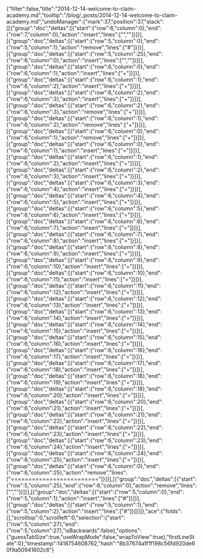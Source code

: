 {"filter":false,"title":"2014-12-14-welcome-to-claim-academy.md","tooltip":"/blog/_posts/2014-12-14-welcome-to-claim-academy.md","undoManager":{"mark":37,"position":37,"stack":[[{"group":"doc","deltas":[{"start":{"row":6,"column":0},"end":{"row":7,"column":0},"action":"insert","lines":["",""]}]}],[{"group":"doc","deltas":[{"start":{"row":5,"column":0},"end":{"row":5,"column":1},"action":"remove","lines":["#"]}]}],[{"group":"doc","deltas":[{"start":{"row":5,"column":25},"end":{"row":6,"column":0},"action":"insert","lines":["",""]}]}],[{"group":"doc","deltas":[{"start":{"row":6,"column":0},"end":{"row":6,"column":1},"action":"insert","lines":["+"]}]}],[{"group":"doc","deltas":[{"start":{"row":6,"column":1},"end":{"row":6,"column":2},"action":"insert","lines":["+"]}]}],[{"group":"doc","deltas":[{"start":{"row":6,"column":2},"end":{"row":6,"column":3},"action":"insert","lines":["+"]}]}],[{"group":"doc","deltas":[{"start":{"row":6,"column":2},"end":{"row":6,"column":3},"action":"remove","lines":["+"]}]}],[{"group":"doc","deltas":[{"start":{"row":6,"column":1},"end":{"row":6,"column":2},"action":"remove","lines":["+"]}]}],[{"group":"doc","deltas":[{"start":{"row":6,"column":0},"end":{"row":6,"column":1},"action":"remove","lines":["+"]}]}],[{"group":"doc","deltas":[{"start":{"row":6,"column":0},"end":{"row":6,"column":1},"action":"insert","lines":["="]}]}],[{"group":"doc","deltas":[{"start":{"row":6,"column":1},"end":{"row":6,"column":2},"action":"insert","lines":["="]}]}],[{"group":"doc","deltas":[{"start":{"row":6,"column":2},"end":{"row":6,"column":3},"action":"insert","lines":["="]}]}],[{"group":"doc","deltas":[{"start":{"row":6,"column":3},"end":{"row":6,"column":4},"action":"insert","lines":["="]}]}],[{"group":"doc","deltas":[{"start":{"row":6,"column":4},"end":{"row":6,"column":5},"action":"insert","lines":["="]}]}],[{"group":"doc","deltas":[{"start":{"row":6,"column":5},"end":{"row":6,"column":6},"action":"insert","lines":["="]}]}],[{"group":"doc","deltas":[{"start":{"row":6,"column":6},"end":{"row":6,"column":7},"action":"insert","lines":["="]}]}],[{"group":"doc","deltas":[{"start":{"row":6,"column":7},"end":{"row":6,"column":8},"action":"insert","lines":["="]}]}],[{"group":"doc","deltas":[{"start":{"row":6,"column":8},"end":{"row":6,"column":9},"action":"insert","lines":["="]}]}],[{"group":"doc","deltas":[{"start":{"row":6,"column":9},"end":{"row":6,"column":10},"action":"insert","lines":["="]}]}],[{"group":"doc","deltas":[{"start":{"row":6,"column":10},"end":{"row":6,"column":11},"action":"insert","lines":["="]}]}],[{"group":"doc","deltas":[{"start":{"row":6,"column":11},"end":{"row":6,"column":12},"action":"insert","lines":["="]}]}],[{"group":"doc","deltas":[{"start":{"row":6,"column":12},"end":{"row":6,"column":13},"action":"insert","lines":["="]}]}],[{"group":"doc","deltas":[{"start":{"row":6,"column":13},"end":{"row":6,"column":14},"action":"insert","lines":["="]}]}],[{"group":"doc","deltas":[{"start":{"row":6,"column":14},"end":{"row":6,"column":15},"action":"insert","lines":["="]}]}],[{"group":"doc","deltas":[{"start":{"row":6,"column":15},"end":{"row":6,"column":16},"action":"insert","lines":["="]}]}],[{"group":"doc","deltas":[{"start":{"row":6,"column":16},"end":{"row":6,"column":17},"action":"insert","lines":["="]}]}],[{"group":"doc","deltas":[{"start":{"row":6,"column":17},"end":{"row":6,"column":18},"action":"insert","lines":["="]}]}],[{"group":"doc","deltas":[{"start":{"row":6,"column":18},"end":{"row":6,"column":19},"action":"insert","lines":["="]}]}],[{"group":"doc","deltas":[{"start":{"row":6,"column":19},"end":{"row":6,"column":20},"action":"insert","lines":["="]}]}],[{"group":"doc","deltas":[{"start":{"row":6,"column":20},"end":{"row":6,"column":21},"action":"insert","lines":["="]}]}],[{"group":"doc","deltas":[{"start":{"row":6,"column":21},"end":{"row":6,"column":22},"action":"insert","lines":["="]}]}],[{"group":"doc","deltas":[{"start":{"row":6,"column":22},"end":{"row":6,"column":23},"action":"insert","lines":["="]}]}],[{"group":"doc","deltas":[{"start":{"row":6,"column":23},"end":{"row":6,"column":24},"action":"insert","lines":["="]}]}],[{"group":"doc","deltas":[{"start":{"row":6,"column":24},"end":{"row":6,"column":25},"action":"insert","lines":["="]}]}],[{"group":"doc","deltas":[{"start":{"row":6,"column":0},"end":{"row":6,"column":25},"action":"remove","lines":["========================="]}]}],[{"group":"doc","deltas":[{"start":{"row":5,"column":25},"end":{"row":6,"column":0},"action":"remove","lines":["",""]}]}],[{"group":"doc","deltas":[{"start":{"row":5,"column":0},"end":{"row":5,"column":1},"action":"insert","lines":["#"]}]}],[{"group":"doc","deltas":[{"start":{"row":5,"column":1},"end":{"row":5,"column":2},"action":"insert","lines":["#"]}]}]]},"ace":{"folds":[],"scrolltop":0,"scrollleft":0,"selection":{"start":{"row":5,"column":27},"end":{"row":5,"column":27},"isBackwards":false},"options":{"guessTabSize":true,"useWrapMode":false,"wrapToView":true},"firstLineState":0},"timestamp":1418754608762,"hash":"8b37674a1f1f198c56fd920de60f9a50941602c6"}